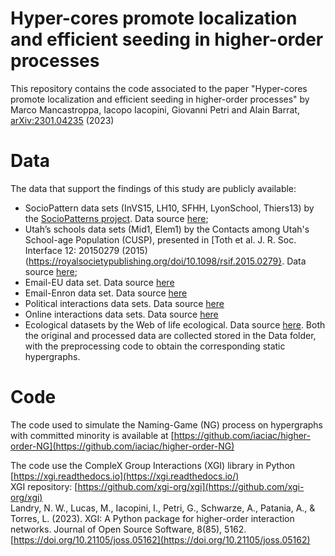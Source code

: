 # Hyper-cores promote localization and efficient seeding in higher-order processes
This repository contains the code associated to the paper "Hyper-cores promote localization and efficient seeding in higher-order processes" by Marco Mancastroppa, Iacopo Iacopini, Giovanni Petri and Alain Barrat, [arXiv:2301.04235](https://arxiv.org/abs/2301.04235) (2023)
# Data
The data that support the findings of this study are publicly available:
* SocioPattern data sets (InVS15, LH10, SFHH, LyonSchool, Thiers13) by the [SocioPatterns project](http://www.sociopatterns.org/). Data source [here](http://www.sociopatterns.org/datasets/);
* Utah’s schools data sets (Mid1, Elem1) by the Contacts among Utah's School-age Population (CUSP), presented in [Toth et al. J. R. Soc. Interface 12: 20150279 (2015)(https://royalsocietypublishing.org/doi/10.1098/rsif.2015.0279}. Data source [here](https://royalsocietypublishing.org/doi/suppl/10.1098/rsif.2015.0279);
* Email-EU data set. Data source [here](https://www.cs.cornell.edu/~arb/data/)
* Email-Enron data set. Data source [here](https://www.cs.cornell.edu/~arb/data/)
* Political interactions data sets. Data source [here](https://www.cs.cornell.edu/~arb/data/)
* Online interactions data sets. Data source [here](https://www.cs.cornell.edu/~arb/data/)
* Ecological datasets by the Web of life ecological. Data source [here](https://www.web-of-life.es).
Both the original and processed data are collected stored in the Data folder, with the preprocessing code to obtain the corresponding static hypergraphs.
# Code

The code used to simulate the Naming-Game (NG) process on hypergraphs with committed minority is available at [https://github.com/iaciac/higher-order-NG](https://github.com/iaciac/higher-order-NG)

The code use the CompleX Group Interactions (XGI) library in Python [https://xgi.readthedocs.io](https://xgi.readthedocs.io/)  
XGI repository: [https://github.com/xgi-org/xgi](https://github.com/xgi-org/xgi)  
Landry, N. W., Lucas, M., Iacopini, I., Petri, G., Schwarze, A., Patania, A., & Torres, L. (2023). XGI: A Python package for higher-order interaction networks. Journal of Open Source Software, 8(85), 5162. [https://doi.org/10.21105/joss.05162](https://doi.org/10.21105/joss.05162)

